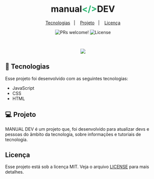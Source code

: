 <h1 align="center">
  <span>manual</span><span style="color: #2EB873 ">&lt/&gt</span><span>DEV</span>
</h1>

<p align="center">
  <a href="#-tecnologias">Tecnologias</a>&nbsp;&nbsp;&nbsp;|&nbsp;&nbsp;&nbsp;
  <a href="#-projeto">Projeto</a>&nbsp;&nbsp;&nbsp;|&nbsp;&nbsp;&nbsp;
  <a href="#memo-licença">Licença</a>
</p>

<p align="center">
 <img src="https://img.shields.io/static/v1?label=PRs&message=welcome&color=49AA26&labelColor=000000" alt="PRs welcome!"/>

  <img alt="License" src="https://img.shields.io/static/v1?label=license&message=MIT&color=49AA26&labelColor=000000">
</p>

<br>

<p align="center">
 <img src="./.github/banner.PNG">
</p>

## 🚀 Tecnologias

Esse projeto foi desenvolvido com as seguintes tecnologias:

- JavaScript
- CSS
- HTML

## 💻 Projeto

MANUAL DEV é um projeto que, foi desenvolvido para atualizar devs e pessoas do âmbito da tecnologia, sobre informações e tutoriais de tecnologia.


## Licença

Esse projeto está sob a licença MIT. Veja o arquivo [LICENSE](.github/LICENSE.md) para mais detalhes.
